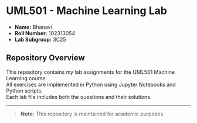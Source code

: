 # UML501 - Machine Learning Lab

- **Name:**  Bhanavi
- **Roll Number:** 102313054
- **Lab Subgroup:** 3C25

## Repository Overview
This repository contains my lab assignments for the UML501 Machine Learning course.  
All exercises are implemented in Python using Jupyter Notebooks and Python scripts.  
Each lab file includes both the questions and their solutions.

---
> **Note:** This repository is maintained for academic purposes.